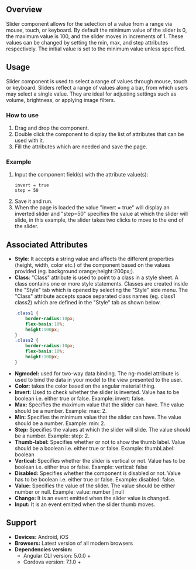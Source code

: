 ## Overview
Slider component allows for the selection of a value from a range via mouse, touch, or keyboard. By default the minimum value of the slider is 0, the maximum value is 100, and the slider moves in increments of 1. These values can be changed by setting the min, max, and step attributes respectively. The initial value is set to the minimum value unless specified.

## Usage
Slider component is used to select a range of values through mouse, touch or keyboard. Sliders reflect a range of values along a bar, from which users may select a single value. They are ideal for adjusting settings such as volume, brightness, or applying image filters.

### How to use   
1. Drag and drop the component. 
2. Double click the component to display the list of attributes that can be used with it.
3. Fill the attributes which are needed and save the page.

### Example
1. Input the component field(s) with the attribute value(s):
    ``` 
    invert = true
    step = 50
    ```
2. Save it and run.
3. When the page is loaded the value "invert = true" will display an inverted slider and "step=50" specifies the value at which the slider will slide, in this example, the slider takes two clicks to move to the end of the slider. 

## Associated Attributes
- **Style**: It accepts a string value and affects the different properties (height, width, color etc.) of the component based on the values provided (eg. background:orange;height:200px;).
- **Class**: "Class" attribute is used to point to a class in a style sheet. A class contains one or more style statements. Classes are created inside the "Style" tab which is opened by selecting the "Style" side menu. The "Class" attribute accepts space separated class names (eg. class1 class2) which are defined in the "Style" tab as shown below.
    ```css
    .class1 {
        border-radius:10px;
        flex-basis:10%;
        height:100px;
    }
    .class2 {
        border-radius:10px;
        flex-basis:10%;
        height:100px;
    }
- **Ngmodel:** used for two-way data binding. The ng-model attribute is used to bind the data in your model to the view presented to the user.
- **Color:** takes the color based on the angular material thing.
- **Invert:** Used to check whether the slider is inverted. Value has to be boolean i.e. either true or false. Example: invert: false.
- **Max:** Specifies the maximum value that the slider can have. The value should be a number. Example: max: 2.
- **Min:** Specifies the minimum value that the slider can have. The value should be a number. Example: min: 2.
- **Step:** Specifies the values at which the slider will slide. The value should be a number. Example: step: 2.
- **Thumb-label:** Specifies whether or not to show the thumb label. Value should be a boolean i.e. either true or false. Example: thumbLabel: boolean
- **Vertical:** Specifies whether the slider is vertical or not. Value has to be boolean i.e. either true or false. Example: vertical: false
- **Disabled:** Specifies whether the component is disabled or not. Value has to be boolean i.e. either true or false. Example: disabled: false.
- **Value:** Specifies the value of the slider. The value should be either number or null. Example: value: number | null
- **Change:** It is an event emitted when the slider value is changed.
- **Input:** It is an event emitted when the slider thumb moves.

## Support
- **Devices:** Android, iOS
- **Browsers:**  Latest version of all modern browsers
- **Dependencies version:** 
    - Angular CLI version: 5.0.0 + 
    - Cordova version: 7.1.0 +

